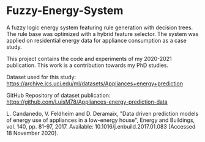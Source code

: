 # Fuzzy-Energy-System
A fuzzy logic energy system featuring rule generation with decision trees. The rule base was optimized with a hybrid feature selector. The system was applied on residential energy data for appliance consumption as a case study.

This project contains the code and experiments of my 2020-2021 publication. This work is a contribution towards my PhD studies.

Dataset used for this study: https://archive.ics.uci.edu/ml/datasets/Appliances+energy+prediction

GitHub Repository of dataset publication: https://github.com/LuisM78/Appliances-energy-prediction-data

L. Candanedo, V. Feldheim and D. Deramaix, "Data driven prediction models of energy use of appliances in a low-energy house", Energy and Buildings, vol. 140, pp. 81-97, 2017. Available: 10.1016/j.enbuild.2017.01.083 [Accessed 18 November 2020].
